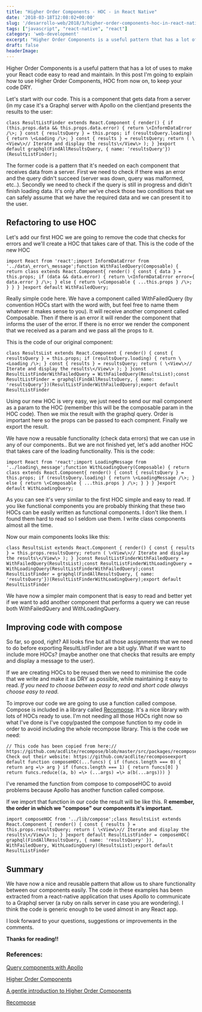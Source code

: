 ```yaml
---
title: "Higher Order Components - HOC - in React Native"
date: '2018-03-18T12:08:02+00:00'
slug: '/desarrollo-web/2018/3/higher-order-components-hoc-in-react-native'
tags: ["javascript", "react-native", "react"]
category: 'web-development'
excerpt: "Higher Order Components is a useful pattern that has a lot of uses to make your React code easy to read and maintain. In this post I'm going to explain how to use Higher Order Components, HOC from now on, to keep your code DRY."
draft: false
headerImage:
---
```

Higher Order Components is a useful pattern that has a lot of uses to make your React code easy to read and maintain. In this post I'm going to explain how to use Higher Order Components, HOC from now on, to keep your code DRY.

Let's start with our code. This is a component that gets data from a server (in my case it's a Graphql server with Apollo on the client)and presents the results to the user:

    class ResultListFinder extends React.Component { render() { if (this.props.data && this.props.data.error) { return \<InformDataError /\>; } const { resultsQuery } = this.props; if (resultsQuery.loading) { return \<Loading /\>; } const { results } = resultsQuery; return ( \<View\>// Iterate and display the results\</View\> ); } }export default graphql(FindAllResultsQuery, { name: 'resultsQuery'})(ResultListFinder);

The former code is a pattern that it's needed on each component that receives data from a server. First we need to check if there was an error and the query didn't succeed (server was down, query was malformed, etc..). Secondly we need to check if the query is still in progress and didn't finish loading data. It's only after we've check those two conditions that we can safely assume that we have the required data and we can present it to the user.

## Refactoring to use HOC

Let's add our first HOC we are going to remove the code that checks for errors and we'll create a HOC that takes care of that. This is the code of the new HOC

    import React from 'react';import InformDataError from '../data\_error\_message';function WithFailedQuery(Composable) { return class extends React.Component{ render() { const { data } = this.props; if (data && data.error) { return \<InformDataError error={ data.error } /\>; } else { return \<Composable { ...this.props } /\>; } } } }export default WithFailedQuery;

Really simple code here. We have a component called WithFailedQuery (by convention HOCs start with the word _with_, but feel free to name them whatever it makes sense to you). It will receive another component called Composable. Then if there is an error it will render the component that informs the user of the error. If there is no error we render the component that we received as a param and we pass all the props to it.

This is the code of our original component:

    class ResultsList extends React.Component { render() { const { resultsQuery } = this.props; if (resultsQuery.loading) { return \<Loading /\>; } const { results } = resultsQuery; return ( \<View\>// Iterate and display the results\</View\> ); } }const ResultListFinderWithFailedQuery = WithFailedQuery(ResultsList);const ResultListFinder = graphql(FindAllResultsQuery, { name: 'resultsQuery'})(ResultListFinderWithFailedQuery);export default ResultListFinder

Using our new HOC is very easy, we just need to send our mail component as a param to the HOC (remember this will be the composable param in the HOC code). Then we mix the result with the graphql query. Order is important here so the props can be passed to each compnent. Finally we export the result.

We have now a reusable functionality (check data errors) that we can use in any of our components.. But we are not finished yet, let's add another HOC that takes care of the loading functionality. This is the code:

    import React from 'react';import LoadingMessage from '../loading\_message';function WithLoadingQuery(Composable) { return class extends React.Component{ render() { const { resultsQuery } = this.props; if (resultsQuery.loading) { return \<LoadingMessage /\>; } else { return \<Composable { ...this.props } /\>; } } } }export default WithLoadingQuery;

As you can see it's very similar to the first HOC simple and easy to read. If you like functional components you are probably thinking that these two HOCs can be easily written as functional components. I don't like them. I found them hard to read so I seldom use them. I write class components almost all the time.

Now our main components looks like this:

    class ResultsList extends React.Component { render() { const { results } = this.props.resultsQuery; return ( \<View\>// Iterate and display the results\</View\> ); } }const ResultListFinderWithFailedQuery = WithFailedQuery(ResultsList);const ResultListFinderWithLoadingQuery = WithLoadingQuery(ResultListFinderWithFailedQuery);const ResultListFinder = graphql(FindAllResultsQuery, { name: 'resultsQuery'})(ResultListFinderWithLoadingQuery);export default ResultListFinder

We have now a simpler main component that is easy to read and better yet if we want to add another component that performs a query we can reuse both WithFailedQuery and WithLoadingQuery.

## Improving code with compose

So far, so good, right? All looks fine but all those assignments that we need to do before exporting ResultListFinder are a bit ugly. What if we want to include more HOCs? (maybe another one that checks that results are empty and display a message to the user).

If we are creating HOCs to be reused then we need to minimise the code that we write and make it as DRY as possible, while maintaining it easy to read. _If you need to choose between easy to read and short code always choose easy to read._

To improve our code we are going to use a function called compose. Compose is included in a library called [Recompose](https://github.com/acdlite/recompose). It's a nice library with lots of HOCs ready to use. I'm not needing all those HOCs right now so what I've done is I've copy/pasted the compose function to my code in order to avoid including the whole recompose library. This is the code we need:

    // This code has been copied from here:// https://github.com/acdlite/recompose/blob/master/src/packages/recompose/compose.js// Check out their website: https://github.com/acdlite/recomposeexport default function composeHOC(...funcs) { if (funcs.length === 0) { return arg =\> arg } if (funcs.length === 1) { return funcs[0] } return funcs.reduce((a, b) =\> (...args) =\> a(b(...args))) }

I've renamed the function from compose to composeHOC to avoid problems because Apollo has another function called compose.

If we import that function in our code the result will be like this. R **emember, the order in which we "compose" our components it's important.**

    import composeHOC from '../lib/compose';class ResultsList extends React.Component { render() { const { results } = this.props.resultsQuery; return ( \<View\>// Iterate and display the results\</View\> ); } }export default ResultListFinder = composeHOC( graphql(FindAllResultsQuery, { name: 'resultsQuery' }), WithFailedQuery, WithLoadingQuery)(ResultsList);export default ResultListFinder

## Summary

We have now a nice and reusable pattern that allow us to share functionality between our components easily. The code in these examples has been extracted from a react-native application that uses Apollo to communicate to a Graphql server (a ruby on rails server in case you are wondering). I think the code is generic enough to be used almost in any React app.

I look forward to your questions, suggestions or improvements in the comments.

**Thanks for reading!!**

### References:

[Query components with Apollo](https://dev-blog.apollodata.com/query-components-with-apollo-ec603188c157)

[Higher Order Components](https://reactjs.org/docs/higher-order-components.html)

[A gentle introduction to Higher Order Components](https://www.robinwieruch.de/gentle-introduction-higher-order-components/)

[Recompose](https://github.com/acdlite/recompose)
